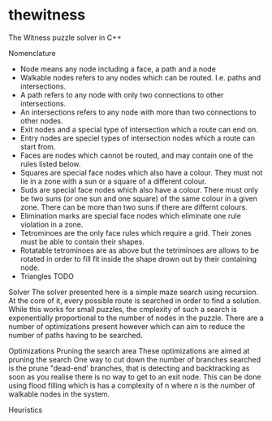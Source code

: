 # thewitness
The Witness puzzle solver in C++

Nomenclature
- Node means any node including a face, a path and a node
- Walkable nodes refers to any nodes which can be routed. I.e. paths and intersections.
- A path refers to any node with only two connections to other intersections.
- An intersections refers to any node with more than two connections to other nodes.
- Exit nodes and a special type of intersection which a route can end on.
- Entry nodes are speciel types of intersection nodes which a route can start from.
- Faces are nodes which cannot be routed, and may contain one of the rules listed below.
- Squares are special face nodes which also have a colour. They must not lie in a zone with a sun or a square of a different colour.
- Suds are special face nodes which also have a colour. There must only be two suns (or one sun and one square) of the same colour in a given zone. There can be more than two suns if there are differnt colours.
- Elimination marks are special face nodes which eliminate one rule violation in a zone.
- Tetrominoes are the only face rules which require a grid. Their zones must be able to contain their shapes.
- Rotatable tetrominoes are as above but the tetriminoes are allows to be rotated in order to fill fit inside the shape drown out by their containing node.
- Triangles TODO

Solver
The solver presented here is a simple maze search using recursion. At the core of it, every possible route is searched in order to find a solution. While this works for small puzzles, the cmplexity of such a search is exponentially proportional to the number of nodes in the puzzle. There are a number of optimizations present however which can aim to reduce the number of paths having to be searched.

Optimizations
Pruning the search area
These optimizations are aimed at pruning the search
One way to cut down the number of branches searched is the prune "dead-end' branches, that is detecting and backtracking as soon as you realise there is no way to get to an exit node. This can be done using flood filling which is has a complexity of n where n is the number of walkable nodes in the system.

Heuristics
